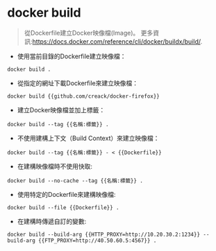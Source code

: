 # docker build

> 從Dockerfile建立Docker映像檔(Image)。
> 更多資訊:<https://docs.docker.com/reference/cli/docker/buildx/build/>.

- 使用當前目錄的Dockerfile建立映像檔：

`docker build .`

- 從指定的網址下載Dockerfile來建立映像檔：

`docker build {{github.com/creack/docker-firefox}}`

- 建立Docker映像檔並加上標籤：

`docker build --tag {{名稱:標籤}} .`

- 不使用建構上下文（Build Context）來建立映像檔：

`docker build --tag {{名稱:標籤}} - < {{Dockerfile}}`

- 在建構映像檔時不使用快取:

`docker build --no-cache --tag {{名稱:標籤}} .`

- 使用特定的Dockerfile來建構映像檔:

`docker build --file {{Dockerfile}} .`

- 在建構時傳遞自訂的變數:

`docker build --build-arg {{HTTP_PROXY=http://10.20.30.2:1234}} --build-arg {{FTP_PROXY=http://40.50.60.5:4567}} .`
